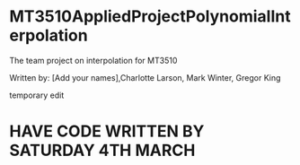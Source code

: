 # MT3510AppliedProjectPolynomialInterpolation
 The team project on interpolation for MT3510


Written by:
[Add your names],Charlotte Larson, Mark Winter, Gregor King


temporary edit

# HAVE CODE WRITTEN BY SATURDAY 4TH MARCH

#